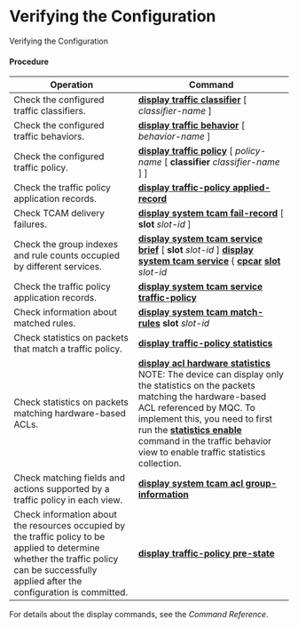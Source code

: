 Verifying the Configuration
===========================

Verifying the Configuration

#### Procedure

| Operation | Command |
| --- | --- |
| Check the configured traffic classifiers. | [**display traffic classifier**](cmdqueryname=display+traffic+classifier) [ *classifier-name* ] |
| Check the configured traffic behaviors. | [**display traffic behavior**](cmdqueryname=display+traffic+behavior) [ *behavior-name* ] |
| Check the configured traffic policy. | [**display traffic policy**](cmdqueryname=display+traffic+policy) [ *policy-name* [ **classifier** *classifier-name* ] ] |
| Check the traffic policy application records. | [**display traffic-policy applied-record**](cmdqueryname=display+traffic-policy+applied-record) |
| Check TCAM delivery failures. | [**display system tcam fail-record**](cmdqueryname=display+system+tcam+fail-record) [ **slot** *slot-id* ] |
| Check the group indexes and rule counts occupied by different services. | [**display system tcam service brief**](cmdqueryname=display+system+tcam+service+brief) [ **slot** *slot-id* ]  [**display system tcam service**](cmdqueryname=display+system+tcam+service) { [**cpcar**](cmdqueryname=cpcar) [**slot**](cmdqueryname=slot) *slot-id* | *service-name* [**slot**](cmdqueryname=slot) *slot-id* [ [**chip**](cmdqueryname=chip) *chip-id* ] } |
| Check the traffic policy application records. | [**display system tcam service traffic-policy**](cmdqueryname=display+system+tcam+service+traffic-policy) |
| Check information about matched rules. | [**display system tcam match-rules**](cmdqueryname=display+system+tcam+match-rules) **slot** *slot-id* |
| Check statistics on packets that match a traffic policy. | **[**display traffic-policy statistics**](cmdqueryname=display+traffic-policy+statistics)** |
| Check statistics on packets matching hardware-based ACLs. | [**display acl hardware statistics**](cmdqueryname=display+acl+hardware+statistics)  NOTE:  The device can display only the statistics on the packets matching the hardware-based ACL referenced by MQC. To implement this, you need to first run the [**statistics enable**](cmdqueryname=statistics+enable) command in the traffic behavior view to enable traffic statistics collection. |
| Check matching fields and actions supported by a traffic policy in each view. | [**display system tcam acl group-information**](cmdqueryname=display+system+tcam+acl+group-information) |
| Check information about the resources occupied by the traffic policy to be applied to determine whether the traffic policy can be successfully applied after the configuration is committed. | [**display traffic-policy pre-state**](cmdqueryname=display+traffic-policy+pre-state) |

For details about the display commands, see the *Command Reference*.